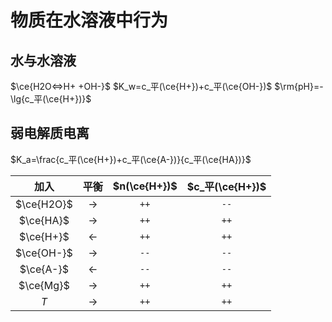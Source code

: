# 物质在水溶液中行为

## 水与水溶液

$\ce{H2O<=>H+ +OH-}$
$K_w=c_平(\ce{H+})+c_平(\ce{OH-})$
$\rm{pH}=-\lg{c_平(\ce{H+})}$

## 弱电解质电离
$K_a=\frac{c_平(\ce{H+})+c_平(\ce{A-})}{c_平(\ce{HA})}$

|加入|平衡|$n(\ce{H+})$|$c_平(\ce{H+})$|
|:---:|:---:|:---:|:---:|
|$\ce{H2O}$|$\rightarrow$|`++`|`--`|
|$\ce{HA}$|$\rightarrow$|`++`|`++`|
|$\ce{H+}$|$\leftarrow$|`++`|`++`|
|$\ce{OH-}$|$\rightarrow$|`--`|`--`|
|$\ce{A-}$|$\leftarrow$|`--`|`--`|
|$\ce{Mg}$|$\rightarrow$|`++`|`++`|
|$T$|$\rightarrow$|`++`|`++`|
